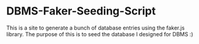 # DBMS-Faker-Seeding-Script

This is a site to generate a bunch of database entries using the faker.js library. The purpose of this is to seed the database I designed for DBMS :)
